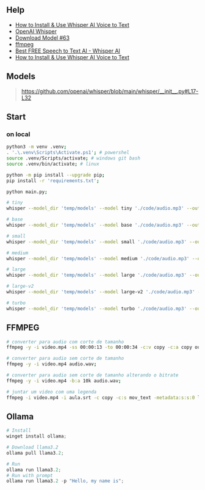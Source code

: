 ## Help

- [How to Install & Use Whisper AI Voice to Text](https://youtu.be/ABFqbY_rmEk)
- [OpenAI Whisper](https://github.com/openai/whisper)
- [Download Model #63](https://github.com/openai/whisper/discussions/63)
- [ffmpeg](https://www.ffmpeg.org/)
- [Best FREE Speech to Text AI - Whisper AI](https://youtu.be/8SQV-B83tPU)
- [How to Install & Use Whisper AI Voice to Text](https://youtu.be/ABFqbY_rmEk)

## Models

> https://github.com/openai/whisper/blob/main/whisper/__init__.py#L17-L32

## Start

### on local

```bash
python3 -m venv .venv;
. '.\.venv\Scripts\Activate.ps1'; # powershel
source .venv/Scripts/activate; # windows git bash
source .venv/bin/activate; # linux

python -m pip install --upgrade pip;
pip install -r 'requirements.txt';

python main.py;

# tiny
whisper --model_dir 'temp/models' --model tiny './code/audio.mp3' --output_dir 'temp' -f json --language 'pt';

# base
whisper --model_dir 'temp/models' --model base './code/audio.mp3' --output_dir 'temp' -f json --language 'pt';

# small
whisper --model_dir 'temp/models' --model small './code/audio.mp3' --output_dir 'temp' -f json --language 'pt';

# medium
whisper --model_dir 'temp/models' --model medium './code/audio.mp3' --output_dir 'temp' -f json --language 'pt';

# large
whisper --model_dir 'temp/models' --model large './code/audio.mp3' --output_dir 'temp' -f json --language 'pt';

# large-v2
whisper --model_dir 'temp/models' --model large-v2 './code/audio.mp3' --output_dir 'temp' -f json --language 'pt';

# turbo
whisper --model_dir 'temp/models' --model turbo './code/audio.mp3' --output_dir 'temp' -f json --language 'pt';
```

## FFMPEG

```sh
# converter para audio com corte de tamanho
ffmpeg -y -i video.mp4 -ss 00:00:13 -to 00:00:34 -c:v copy -c:a copy output_video.mp4 && ffmpeg -y -i output_video.mp4 audio.wav

# converter para audio sem corte de tamanho
ffmpeg -y -i video.mp4 audio.wav;

# converter para audio sem corte de tamanho alterando o bitrate
ffmpeg -y -i video.mp4 -b:a 10k audio.wav;

# juntar um video com uma legenda
ffmpeg -i video.mp4 -i aula.srt -c copy -c:s mov_text -metadata:s:s:0 language=pt -metadata:s:s:0 title=Portuguese aula_legendada.mp4 -y;
```

## Ollama

```ps1
# Install
winget install ollama;

# Download llama3.2
ollama pull llama3.2;

# Run
ollama run llama3.2;
# Run with prompt
ollama run llama3.2 -p "Hello, my name is";
```